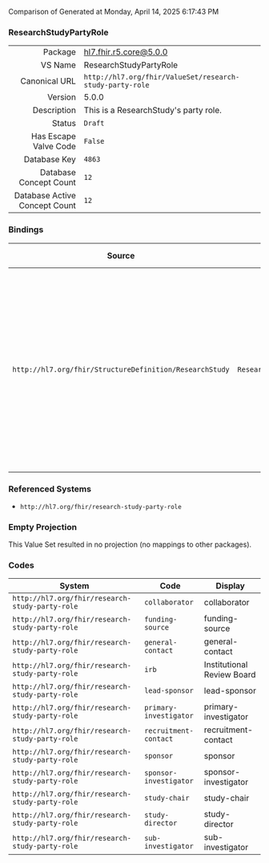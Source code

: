 Comparison of 
Generated at Monday, April 14, 2025 6:17:43 PM

### ResearchStudyPartyRole

|      |     |
| ---: | --- |
| Package | hl7.fhir.r5.core@5.0.0 |
| VS Name | ResearchStudyPartyRole |
| Canonical URL | `http://hl7.org/fhir/ValueSet/research-study-party-role` |
| Version | 5.0.0 |
| Description | This is a ResearchStudy's party role. |
| Status | `Draft` |
| Has Escape Valve Code | `False` |
| Database Key | `4863` |
| Database Concept Count | `12` |
| Database Active Concept Count | `12` |
### Bindings

| Source | Element | Binding | Strength | Element Short |
| ------ | ------- | ------- | -------- | ------------- |
| `http://hl7.org/fhir/StructureDefinition/ResearchStudy` | `ResearchStudy.associatedParty.role` | `http://hl7.org/fhir/ValueSet/research-study-party-role` | `Extensible` | sponsor \| lead-sponsor \| sponsor-investigator \| primary-investigator \| collaborator \| funding-source \| general-contact \| recruitment-contact \| sub-investigator \| study-director \| study-chair |

### Referenced Systems

* `http://hl7.org/fhir/research-study-party-role`
### Empty Projection

This Value Set resulted in no projection (no mappings to other packages).

### Codes

| System | Code | Display |
| ------ | ---- | ------- |
| `http://hl7.org/fhir/research-study-party-role` | `collaborator` | collaborator |
| `http://hl7.org/fhir/research-study-party-role` | `funding-source` | funding-source |
| `http://hl7.org/fhir/research-study-party-role` | `general-contact` | general-contact |
| `http://hl7.org/fhir/research-study-party-role` | `irb` | Institutional Review Board |
| `http://hl7.org/fhir/research-study-party-role` | `lead-sponsor` | lead-sponsor |
| `http://hl7.org/fhir/research-study-party-role` | `primary-investigator` | primary-investigator |
| `http://hl7.org/fhir/research-study-party-role` | `recruitment-contact` | recruitment-contact |
| `http://hl7.org/fhir/research-study-party-role` | `sponsor` | sponsor |
| `http://hl7.org/fhir/research-study-party-role` | `sponsor-investigator` | sponsor-investigator |
| `http://hl7.org/fhir/research-study-party-role` | `study-chair` | study-chair |
| `http://hl7.org/fhir/research-study-party-role` | `study-director` | study-director |
| `http://hl7.org/fhir/research-study-party-role` | `sub-investigator` | sub-investigator |
